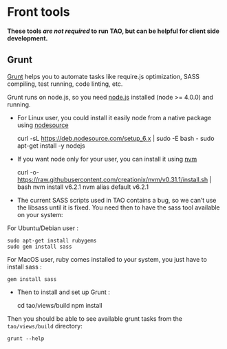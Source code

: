 <!--
author:
    - 'Bertrand Chevrier'
created_at: '2014-01-15 09:37:11'
updated_at: '2016-08-02 16:39:46'
tags:
    - 'Documentation for core components'
-->

Front tools
===========

**These tools *are not required* to run TAO, but can be helpful for client side development.**

Grunt
-----

[Grunt](http://gruntjs.com/) helps you to automate tasks like require.js optimization, SASS compiling, test running, code linting, etc.

Grunt runs on node.js, so you need [node.js](https://nodejs.org/en/download/) installed (node \>= 4.0.0) and running.

- For Linux user, you could install it easily node from a native package using [nodesource](https://github.com/nodesource/distributions)

    curl -sL https://deb.nodesource.com/setup_6.x | sudo -E bash -
    sudo apt-get install -y nodejs

- If you want node only for your user, you can install it using [nvm](https://github.com/creationix/nvm)

    curl -o- https://raw.githubusercontent.com/creationix/nvm/v0.31.1/install.sh | bash
    nvm install v6.2.1
    nvm alias default v6.2.1

- The current SASS scripts used in TAO contains a bug, so we can’t use the libsass until it is fixed. You need then to have the sass tool available on your system:<br/>

For Ubuntu/Debian user :

    sudo apt-get install rubygems
    sudo gem install sass

For MacOS user, ruby comes installed to your system, you just have to install sass :

    gem install sass

- Then to install and set up Grunt :

    cd tao/views/build
    npm install

Then you should be able to see available grunt tasks from the `tao/views/build` directory:

    grunt --help

